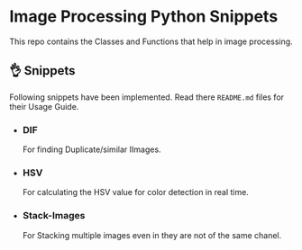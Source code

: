 # Image Processing Python Snippets

This repo contains the Classes and Functions that help in image processing.

## 👌 Snippets

Following snippets have been implemented. Read there `README.md` files for their Usage Guide.

- ### DIF
  For finding Duplicate/similar IImages.
- ### HSV

  For calculating the HSV value for color detection in real time.

- ### Stack-Images
  For Stacking multiple images even in they are not of the same chanel.
